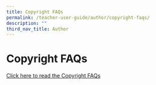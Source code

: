 ```yaml
---
title: Copyright FAQs
permalink: /teacher-user-guide/author/copyright-faqs/
description: ""
third_nav_title: Author
---
```

<h1>Copyright FAQs</h1>

[Click here to read the Copyright FAQs](/files/Userguide/faqs%20on%20copyright%20issues.pdf)